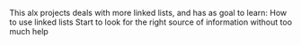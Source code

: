 This alx projects deals with more linked lists, and has as goal to learn:
How to use linked lists
Start to look for the right source of information without too much help
